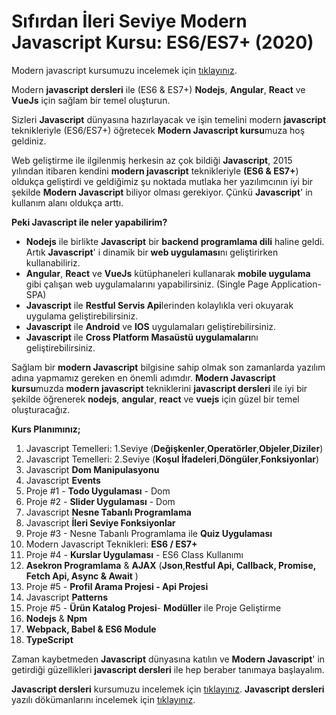 
# Sıfırdan İleri Seviye Modern Javascript Kursu: ES6/ES7+ (2020)
Modern javascript kursumuzu incelemek için [tıklayınız](https://www.udemy.com/course/modern-javascript-kursu/?referralCode=039B2533A42D1A45FD32).

Modern **javascript dersleri** ile (ES6 & ES7+) **Nodejs**, **Angular**, **React** ve **VueJs** için sağlam bir temel oluşturun.

Sizleri **Javascript** dünyasına hazırlayacak ve işin temelini modern **javascript** teknikleriyle (ES6/ES7+) öğretecek **Modern Javascript kursu**muza hoş geldiniz.

Web geliştirme ile ilgilenmiş herkesin az çok bildiği **Javascript**, 2015 yılından itibaren kendini **modern javascript** teknikleriyle **(ES6 & ES7+**) oldukça geliştirdi ve geldiğimiz şu noktada mutlaka her yazılımcının iyi bir şekilde **Modern Javascript** biliyor olması gerekiyor. Çünkü **Javascript**' in kullanım alanı oldukça arttı.

**Peki Javascript ile neler yapabilirim?**

-   **Nodejs** ile birlikte **Javascript** bir **backend programlama dili** haline geldi. Artık **Javascript**' i dinamik bir **web uygulaması**nı geliştirirken kullanabiliriz.    
-   **Angular**, **React** ve **VueJs** kütüphaneleri kullanarak **mobile uygulama** gibi çalışan web uygulamalarını yapabilirsiniz. (Single Page Application-SPA)    
-   **Javascript** ile **Restful Servis Api**lerinden kolaylıkla veri okuyarak uygulama geliştirebilirsiniz.    
-   **Javascript** ile **Android** ve **IOS** uygulamaları geliştirebilirsiniz.    
-   **Javascript** ile **Cross Platform Masaüstü uygulamaları**nı geliştirebilirsiniz.    

Sağlam bir **modern Javascript** bilgisine sahip olmak son zamanlarda yazılım adına yapmamız gereken en önemli adımdır. **Modern Javascript kursu**muzda **modern javascript** tekniklerini **javascript dersleri** ile iyi bir şekilde öğrenerek **nodejs**, **angular**, **react** ve **vuejs** için güzel bir temel oluşturacağız.

**Kurs Planımınız;**

1.  Javascript Temelleri: 1.Seviye (**Değişkenler**,**Operatörler**,**Objeler**,**Diziler**)    
2.  Javascript Temelleri: 2.Seviye (**Koşul İfadeleri**,**Döngüler**,**Fonksiyonlar**)    
3.  Javascript **Dom Manipulasyonu**    
4.  Javascript **Events**    
5.  Proje #1 - **Todo Uygulaması** - Dom    
6.  Proje #2 - **Slider Uygulaması** - Dom    
7.  Javascript **Nesne Tabanlı Programlama**    
8.  Javascript **İleri Seviye Fonksiyonlar**    
9.  Proje #3 - Nesne Tabanlı Programlama ile **Quiz Uygulaması**    
10.  Modern Javascript Teknikleri: **ES6 / ES7+**    
11.  Proje #4 - **Kurslar Uygulaması** - ES6 Class Kullanımı    
12.  **Asekron Programlama** & **AJAX** (**Json**,**Restful Api, Callback, Promise, Fetch Api, Async & Await** )    
13.  Proje #5 - **Profil Arama Projesi - Api Projesi**    
14.  Javascript **Patterns**    
15.  Proje #5 - **Ürün Katalog Projesi**- **Modüller** ile Proje Geliştirme    
16.  **Nodejs** & **Npm**    
17.  **Webpack, Babel & ES6 Module**    
18.  **TypeScript**    

Zaman kaybetmeden **Javascript** dünyasına katılın ve **Modern Javascript**' in  getirdiği güzellikleri **javascript dersleri** ile hep beraber tanımaya başlayalım.

**Javascript dersleri** kursumuzu incelemek için [tıklayınız](https://www.udemy.com/course/modern-javascript-kursu/?referralCode=039B2533A42D1A45FD32).
**Javascript dersleri** yazılı dökümanlarını incelemek için [tıklayınız]([https://sadikturan.com/javascript-dersleri](https://sadikturan.com/javascript-dersleri)).
